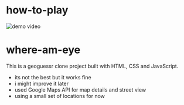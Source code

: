 # how-to-play
![demo video](https://drive.google.com/file/d/1hq0dwRd4fL2IHo-0qboBP6GzxlaicPLE/view?usp=drive_link)



# where-am-eye
This is a geoguessr clone project built with HTML, CSS and JavaScript.

+ its not the best but it works fine
+ i might improve it later
+ used Google Maps API for map details and street view
+ using a small set of locations for now

